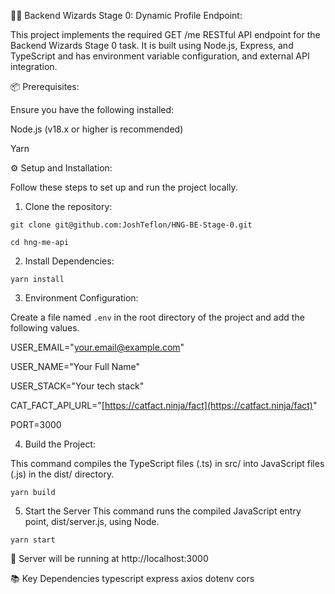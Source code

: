 🧙‍♂️ Backend Wizards Stage 0: Dynamic Profile Endpoint:

This project implements the required GET /me RESTful API endpoint for the Backend Wizards Stage 0 task. It is built using Node.js, Express, and TypeScript and has environment variable configuration, and external API integration.

📦 Prerequisites:

Ensure you have the following installed:

Node.js (v18.x or higher is recommended)

Yarn

⚙️ Setup and Installation:

Follow these steps to set up and run the project locally.

1. Clone the repository:

  `git clone git@github.com:JoshTeflon/HNG-BE-Stage-0.git`

  `cd hng-me-api`

2. Install Dependencies:

  `yarn install`

3. Environment Configuration:

  Create a file named `.env` in the root directory of the project and add the following values.

  USER_EMAIL="your.email@example.com"

  USER_NAME="Your Full Name"

  USER_STACK="Your tech stack"

  CAT_FACT_API_URL="[https://catfact.ninja/fact](https://catfact.ninja/fact)"

  PORT=3000

4. Build the Project:

  This command compiles the TypeScript files (.ts) in src/ into JavaScript files (.js) in the dist/ directory.

  `yarn build`

5. Start the Server
  This command runs the compiled JavaScript entry point, dist/server.js, using Node.

  `yarn start`

  🚀 Server will be running at http://localhost:3000


📚 Key Dependencies
  typescript
  express
  axios
  dotenv
  cors